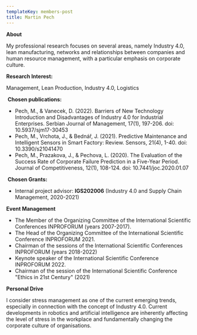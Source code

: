 ```yaml
---
templateKey: members-post
title: Martin Pech
---
```

**A﻿bout**

My professional research focuses on several areas, namely Industry 4.0, lean manufacturing, networks and relationships between companies and human resource management, with a particular emphasis on corporate culture.

**Research Interest:**

Management, Lean Production, Industry 4.0, Logistics

 **Chosen publications:**

* Pech, M., & Vanecek, D. (2022). Barriers of New Technology Introduction and Disadvantages of Industry 4.0 for Industrial Enterprises. Serbian Journal of Management, 17(1), 197-206. doi: 10.5937/sjm17-30453
* Pech, M., Vrchota, J., & Bednář, J. (2021). Predictive Maintenance and Intelligent Sensors in Smart Factory: Review. Sensors, 21(4), 1-40. doi: 10.3390/s21041470
* Pech, M., Prazakova, J., & Pechova, L. (2020). The Evaluation of the Success Rate of Corporate Failure Prediction in a Five-Year Period. Journal of Competitiveness, 12(1), 108-124. doi: 10.7441/joc.2020.01.07

 **Chosen Grants:**

* Internal project advisor: **IGS202006** (Industry 4.0 and Supply Chain Management, 2020-2021)

**E﻿vent Management**

* The Member of the Organizing Committee of the International Scientific Conferences INPROFORUM (years 2007-2017).
* The Head of the Organizing Committee of the International Scientific Conference INPROFORUM 2021.
* Chairman of the sessions of the International Scientific Conferences INPROFORUM (years 2018-2022)
* Keynote speaker of the International Scientific Conference INPROFORUM 2022.
* Chairman of the session of the International Scientific Conference "Ethics in 21st Century" (2021)

**P﻿ersonal Drive**

I consider stress management as one of the current emerging trends, especially in connection with the concept of Industry 4.0. Current developments in robotics and artificial intelligence are inherently affecting the level of stress in the workplace and fundamentally changing the corporate culture of organisations.